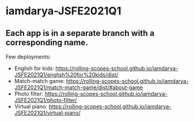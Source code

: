 # iamdarya-JSFE2021Q1
Each app is in a separate branch with a corresponding name.
-------------
Few deployments:  <br />
* English for kids: https://rolling-scopes-school.github.io/iamdarya-JSFE2021Q1/english%20for%20kids/dist/  <br />
* Match-match game: https://rolling-scopes-school.github.io/iamdarya-JSFE2021Q1/match-match-game/dist/#about-game  <br />
* Photo filter: https://rolling-scopes-school.github.io/iamdarya-JSFE2021Q1/photo-filter/  <br />
* Virtual piano: https://rolling-scopes-school.github.io/iamdarya-JSFE2021Q1/virtual-piano/  <br />

